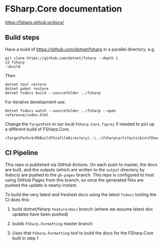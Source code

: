 # FSharp.Core documentation

https://fsharp.github.io/docs/

## Build steps

Have a build of https://github.com/dotnet/fsharp in a parallel directory, e.g.

    git clone https://github.com/dotnet/fsharp --depth 1
    cd fsharp
    .\build

Then

    dotnet tool restore
    dotnet paket restore
    dotnet fsdocs build --sourcefolder ../fsharp

For iterative development use:

    dotnet fsdocs watch --sourcefolder ../fsharp --open reference/index.html

Change the `TargetPath` in our local `FSharp.Core.fsproj` if needed to picl up a different build of FSHarp.Core.

    <TargetPath>$(MSBuildThisFileDirectory)..\..\fsharp\artifacts\bin\FSharp.Core\Debug\netstandard2.0\FSharp.Core.dll</TargetPath>


## CI Pipeline

This repo is published via GitHub Actions. On each push to master, the docs are built, and the outputs (which are written to the `output` directory by fsdocs) are pushed to the `gh-pages` branch. This repo is configured to host using GitHub Pages from this branch, so once the generated files are pushed the update is nearly-instant.

To build the very latest and freshest docs using the latest `fsdocs` tooling the CI does this:

1. build dotnet/fsharp `feature/docs` branch (where we assume latest doc updates have been pushed)

2. builds `FSharp.Formatting` master branch

3. Uses that `FSharp.Formatting` tool to build the docs for the FSharp.Core built in step 1

